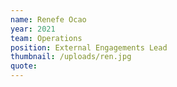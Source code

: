 ```yaml
---
name: Renefe Ocao
year: 2021
team: Operations
position: External Engagements Lead
thumbnail: /uploads/ren.jpg
quote:
---
```

